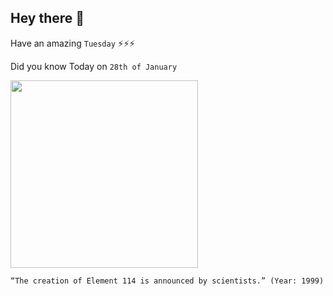 ## Hey there 👋
Have an amazing `Tuesday` ⚡⚡⚡

Did you know Today on `28th of January`
 
 [<img src="https://www.chemistrylearner.com/wp-content/uploads/2018/03/Flerovium-Atomic-Structure-Bohr-Model.png" width="300" />](https://en.wikipedia.org/wiki/Flerovium#:~:text=was%20published%20in%20January%201999s) 
 ```
“The creation of Element 114 is announced by scientists.” (Year: 1999)
```
